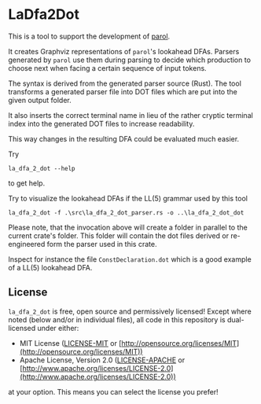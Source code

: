 # LaDfa2Dot

This is a tool to support the development of [parol](https://github.com/jsinger67/parol.git).

It creates Graphviz representations of `parol`'s lookahead DFAs. Parsers generated by `parol` use
them during parsing to decide which production to choose next when facing a certain sequence of
input tokens.

The syntax is derived from the generated parser source (Rust). The tool transforms a generated
parser file into DOT files which are put into the given output folder.

It also inserts the correct terminal name in lieu of the rather cryptic terminal index into the
generated DOT files to increase readability.

This way changes in the resulting DFA could be evaluated much easier.

Try

```shell
la_dfa_2_dot --help
```

to get help.


Try to visualize the lookahead DFAs if the LL(5) grammar used by this tool

```shell
la_dfa_2_dot -f .\src\la_dfa_2_dot_parser.rs -o ..\la_dfa_2_dot_dot
```

Please note, that the invocation above will create a folder in parallel to the current crate's
folder. This folder will contain the dot files derived or re-engineered form the parser used in this
crate.

Inspect for instance the file `ConstDeclaration.dot` which is a good example of a LL(5) lookahead
DFA.

## License

`la_dfa_2_dot` is free, open source and permissively licensed! Except where noted (below and/or in
individual files), all code in this repository is dual-licensed under either:

* MIT License ([LICENSE-MIT](LICENSE-MIT) or
[http://opensource.org/licenses/MIT](http://opensource.org/licenses/MIT))
* Apache License, Version 2.0 ([LICENSE-APACHE](LICENSE-APACHE) or
[http://www.apache.org/licenses/LICENSE-2.0](http://www.apache.org/licenses/LICENSE-2.0))

at your option.
This means you can select the license you prefer!
